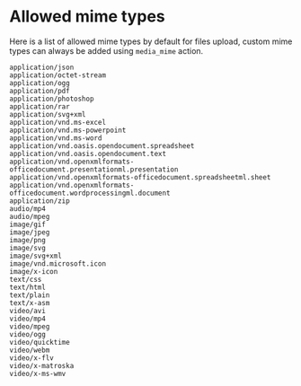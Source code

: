 # Allowed mime types
Here is a list of allowed mime types by default for files upload, custom mime types can always be added using `media_mime` action.      

```plain
application/json
application/octet-stream
application/ogg
application/pdf
application/photoshop
application/rar
application/svg+xml
application/vnd.ms-excel
application/vnd.ms-powerpoint
application/vnd.ms-word
application/vnd.oasis.opendocument.spreadsheet
application/vnd.oasis.opendocument.text
application/vnd.openxmlformats-officedocument.presentationml.presentation
application/vnd.openxmlformats-officedocument.spreadsheetml.sheet
application/vnd.openxmlformats-officedocument.wordprocessingml.document
application/zip
audio/mp4
audio/mpeg
image/gif
image/jpeg
image/png
image/svg
image/svg+xml
image/vnd.microsoft.icon
image/x-icon
text/css
text/html
text/plain
text/x-asm
video/avi
video/mp4
video/mpeg
video/ogg
video/quicktime
video/webm
video/x-flv
video/x-matroska
video/x-ms-wmv
```



